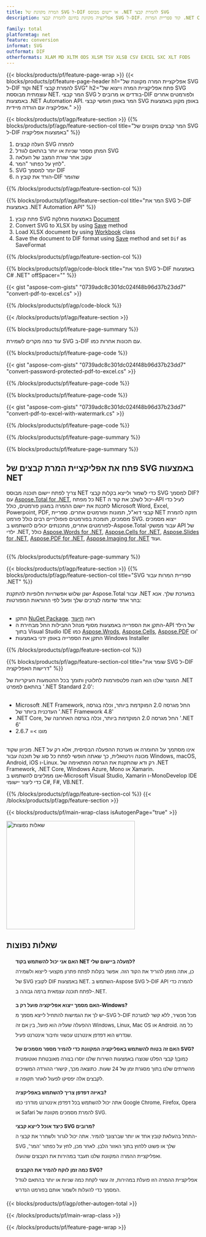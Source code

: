```yaml
---
title: המרה מקוונת של SVG ל-DIF או יישום מבוסס .NET להמרת קבצי SVG
description: אפליקציה מקוונת בחינם להמרת קבצי SVG ל-DIF. קוד ספריית המרות .NET C# עבור מסמכי SVG.  

family: total
platformtag: net
feature: conversion
informat: SVG
outformat: DIF
otherformats: XLAM MD XLTM ODS XLSM TSV XLSB CSV EXCEL SXC XLT FODS
---
```

{{< blocks/products/pf/feature-page-wrap >}}
{{< blocks/products/pf/feature-page-header h1="אפליקציית המרה מקוונת של SVG ל-DIF וקוד NET להמרת קבצי SVG" h2="פתח אפליקציית המרה וייצוא של SVG עוצמתית מבוססת NET.  המר קבצי SVG בודדים או מרובים ל-DIF ולפורמטים אחרים באמצעות .NET Automation API.  המר באופן חופשי קבצי SVG באופן מקוון באמצעות אפליקציה עם הורדה מיידית." >}}

{{< blocks/products/pf/agp/feature-section >}}
{{% blocks/products/pf/agp/feature-section-col title="המר קבצים מקוונים של SVG ל-DIF באמצעות אפליקציה" %}}

1. העלה קבצים SVG להמרה
1. המתן מספר שניות או יותר בהתאם לגודל SVG
1. עקוב אחר שורת המצב של העלאה
1. לחץ על כפתור "המר".
1. SVG יומר למסמך DIF
1. הורד את קובץ ה-DIF שהומר

{{% /blocks/products/pf/agp/feature-section-col %}}

{{% blocks/products/pf/agp/feature-section-col title="המר את SVG ל-DIF באמצעות .NET Automation API" %}}




1. פתח קובץ SVG באמצעות מחלקת [Document](https://reference.aspose.com/pdf/net/aspose.pdf/document)
2. Convert SVG to XLSX by using [Save](https://reference.aspose.com/pdf/net/aspose.pdf.document/save/methods/5) method
3. Load XLSX document by using [Workbook](https://reference.aspose.com/cells/net/aspose.cells/workbook) class 
4. Save the document to DIF format using [Save](https://reference.aspose.com/cells/net/aspose.cells.workbook/save/methods/4) method and set `Dif` as SaveFormat






{{% /blocks/products/pf/agp/feature-section-col %}}

{{% blocks/products/pf/agp/code-block title="המר את SVG ל-DIF באמצעות C# .NET" offSpacer="" %}}

{{< gist "aspose-com-gists" "0739adc8c301dc024f48b96d37b23dd7" "convert-pdf-to-excel.cs" >}}

{{% /blocks/products/pf/agp/code-block %}}

{{< /blocks/products/pf/agp/feature-section >}}

{{% blocks/products/pf/feature-page-summary %}}

עוד כמה מקרים לשמירת SVG ב-DIF עם תכונות אחרות כמו.

{{% blocks/products/pf/feature-page-code %}}
{{< gist "aspose-com-gists" "0739adc8c301dc024f48b96d37b23dd7" "convert-password-protected-pdf-to-excel.cs" >}}
{{% /blocks/products/pf/feature-page-code  %}}
{{% blocks/products/pf/feature-page-code %}}
{{< gist "aspose-com-gists" "0739adc8c301dc024f48b96d37b23dd7" "convert-pdf-to-excel-with-watermark.cs" >}}
{{% /blocks/products/pf/feature-page-code  %}}


{{% /blocks/products/pf/feature-page-summary %}}

{{% blocks/products/pf/feature-page-summary %}}

<h2>פתח את אפליקציית המרת קבצים של SVG באמצעות NET</h2>

צריך לפתח יישום תוכנה מבוסס NET כדי לשמור ולייצא בקלות קבצי SVG למסמך DIF?  עם [Aspose.Total for .NET](https://products.aspose.com/total/he/net/), כל מפתח NET יכול לשלב את קוד ה-API לעיל כדי לתכנת את יישום ההמרה במגוון פורמטים, כולל Microsoft Word, Excel, Powerpoint, PDF, קבצי דוא"ל, תמונות ופורמטים אחרים.  ספריית NET חזקה להמרת מסמכים, תומכת בפורמטים פופולריים רבים כולל פורמט SVG.  ייצוא מסמכים לפורמטים אחרים, מתכנתים יכולים להשתמש ב-Aspose.Total עבור ממשקי API של ילדי .NET, כולל [Aspose.Words for .NET](https://products.aspose.com/words/he/net/), [Aspose.Cells for .NET](https://products.aspose.com/cells/he/net/), [Aspose.Slides for .NET](https://products.aspose.com/slides/he/net/), [Aspose.PDF for .NET](https://products.aspose.com/pdf/he/net/), [Aspose.Imaging for .NET](https://products.aspose.com/imaging/he/net/) ועוד.<br /><br />

{{% /blocks/products/pf/feature-page-summary %}}

{{< blocks/products/pf/agp/feature-section >}}
{{% blocks/products/pf/agp/feature-section-col title="SVG ספריית המרות עבור .NET" %}}

ישנן שלוש אפשרויות חלופיות להתקנת Aspose.Total עבור .NET במערכת שלך.  אנא בחר אחד שדומה לצרכים שלך ופעל לפי ההוראות המפורטות:<br /><br />

- התקן [NuGet Package](https://www.nuget.org/packages/Aspose.Total/). ראה [תיעוד](https://docs.aspose.com/total/net/)
- התקן את הספרייה באמצעות מסוף מנהל החבילות החל מבחירת ה-API של הילד בתוך Visual Studio IDE כמו [Aspose.Wrods](https://docs.aspose.com/words/net/installation/#install-asposecells-using-package-manager-gui), [Aspose.Cells](https://docs.aspose.com/cells/net/installation/#install-asposecells-using-package-manager-gui), [Aspose.PDF](https://docs.aspose.com/pdf/net/installation/#install-asposecells-using-package-manager-gui) וכו'
- התקן את הספרייה באופן ידני באמצעות Windows Installer

{{% /blocks/products/pf/agp/feature-section-col %}}

{{% blocks/products/pf/agp/feature-section-col title="שומר את SVG ל-DIF דרישות האפליקציה" %}}

המוצר שלנו הוא חוצה פלטפורמות לחלוטין ותומך בכל ההטמעות העיקריות של .NET בהתאם למפרט '.NET Standard 2.0':<br /><br />

- Microsoft .NET Framework, החל מגרסה 2.0 המוקדמת ביותר, וכלה בגרסה העדכנית ביותר של '.NET Framework 4.8'
- .NET Core, החל מגרסה 2.0 המוקדמת ביותר, וכלה בגרסה האחרונה של '.NET 6'
- מונו >= 2.6.7
<br />
מכיוון שקוד .NET אינו מסתמך על החומרה או מערכת ההפעלה הבסיסית, אלא רק על מכונה וירטואלית, כך שאתה חופשי לפתח כל סוג של תוכנה עבור Windows, macOS, Android, iOS ו-Linux.  רק ודא שהתקנת את הגרסה המתאימה של .NET Framework, .NET Core, Windows Azure, Mono או Xamarin.<br />
אנו ממליצים להשתמש ב-Microsoft Visual Studio, Xamarin ו-MonoDevelop IDE כדי ליצור יישומי C#, F#, VB.NET.

{{% /blocks/products/pf/agp/feature-section-col %}}
{{< /blocks/products/pf/agp/feature-section >}}

{{< blocks/products/pf/main-wrap-class isAutogenPage="true" >}}

<style>.howtolist li{margin-right: 0!important;line-height: 26px;position: relative;margin-bottom: 10px;font-size: 13px;list-style-type: none;}</style>
<div class="col-md-12 tl bg-gray-dark howtolist section">
  <a class="anchor" name="faqpage"></a>
  <div class="container tl dflex" itemscope="" itemtype="https://schema.org/FAQPage">
      <div class="col-md-4 howtosectiongfx">
          <img class="social-panel-hide-on-mobile" src="https://www.groupdocs.cloud/templates/brand/images/groupdocs/conversion/groupdocs_conversion-brand.png" alt="שאלות נפוצות" width="335" height="283">
      </div>
      <div class="howtosection col-md-8">
          <div>
              <h2>שאלות נפוצות</h2>
               <ul>
                  <li itemscope="" itemprop="mainEntity" itemtype="https://schema.org/Question">
                      <div>
                          <span itemprop="name"><b>האם אני יכול להשתמש בקוד NET למעלה ביישום שלי?</b></span>
                      </div>
                      <div itemscope="" itemprop="acceptedAnswer" itemtype="https://schema.org/Answer">
                          <span itemprop="text">כן, אתה מוזמן להוריד את הקוד הזה. אפשר בקלות לפתח פתרון מקצועי לייצוא ולשמירה של SVG לקובץ DIF באמצעות NET.  השתמש ב-Aspose SVG ל-DIF API להמרה כדי לפתח תוכנה עצמאית ברמה גבוהה ב-.NET.</span>
                      </div>
                  </li>
                  <li itemscope="" itemprop="mainEntity" itemtype="https://schema.org/Question">
                      <div>
                          <span itemprop="name"><b>האם מסמך ייצוא אפליקציה פועל רק ב-Windows?</b></span>
                      </div>
                      <div itemscope="" itemprop="acceptedAnswer" itemtype="https://schema.org/Answer">
                          <span itemprop="text">יש לך את הגמישות להתחיל לייצא מסמך מ-SVG ל-DIF מכל מכשיר, ללא קשר למערכת ההפעלה שעליה הוא פועל, בין אם זה Windows, Linux, Mac OS או Android.  כל מה שנדרש הוא דפדפן אינטרנט עכשווי וחיבור אינטרנט פעיל.</span>
                      </div>
                  </li>
                  <li itemscope="" itemprop="mainEntity" itemtype="https://schema.org/Question">
                      <div>
                          <span itemprop="name"><b>האם זה בטוח להשתמש באפליקציה המקוונת כדי להמיר מספר מסמכים של SVG?</b></span>
                      </div>
                      <div itemscope="" itemprop="acceptedAnswer" itemtype="https://schema.org/Answer">
                          <span itemprop="text">כַּמוּבָן! קבצי הפלט שנוצרו באמצעות השירות שלנו יוסרו בצורה מאובטחת ואוטומטית מהשרתים שלנו בתוך מסגרת זמן של 24 שעות.  כתוצאה מכך, קישורי ההורדה המשויכים לקבצים אלה יפסיקו לפעול לאחר תקופה זו.</span>
                      </div>
                  </li>                 
                  <li itemscope="" itemprop="mainEntity" itemtype="https://schema.org/Question">
                      <div>
                          <span itemprop="name"><b>באיזה דפדפן צריך להשתמש באפליקציה?</b></span>
                      </div>
                      <div itemscope="" itemprop="acceptedAnswer" itemtype="https://schema.org/Answer">
                          <span itemprop="text">אתה יכול להשתמש בכל דפדפן אינטרנט מודרני כמו Google Chrome, Firefox, Opera או Safari להמרת מסמכים מקוונת של SVG.</span>
                      </div>
                  </li>
 		  <li itemscope="" itemprop="mainEntity" itemtype="https://schema.org/Question">
                      <div>
                          <span itemprop="name"><b>כיצד אוכל לייצא קבצי SVG מרובים?</b></span>
                      </div>
                      <div itemscope="" itemprop="acceptedAnswer" itemtype="https://schema.org/Answer">
                          <span itemprop="text">התחל בהעלאת קובץ אחד או יותר שברצונך להמיר. אתה יכול לגרור ולשחרר את קבצי ה-SVG שלך או פשוט ללחוץ בתוך האזור הלבן.  לאחר מכן, לחץ על כפתור 'המר', ואפליקציית ההמרה המקוונת שלנו תעבד במהירות את הקבצים שהועלו.</span>
                      </div>
                  </li>
 		  <li itemscope="" itemprop="mainEntity" itemtype="https://schema.org/Question">
                      <div>
                          <span itemprop="name"><b>כמה זמן לוקח להמיר את הקבצים SVG?</b></span>
                      </div>
                      <div itemscope="" itemprop="acceptedAnswer" itemtype="https://schema.org/Answer">
                          <span itemprop="text">אפליקציית ההמרה הזו פועלת במהירות, זה עשוי לקחת כמה שניות או יותר בהתאם לגודל המסמך כדי להעלות ולשמור אותם בפורמט הנדרש.</span>
                      </div>
                  </li>
              </ul>
          </div>
      </div>
  </div>

{{< blocks/products/pf/agp/other-autogen-total >}}

{{< /blocks/products/pf/main-wrap-class >}}

{{< /blocks/products/pf/feature-page-wrap >}}